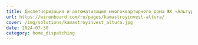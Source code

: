```yaml
---
title: Диспетчеризация и автоматизация многоквартирного дома ЖК «Альтура»
url: https://wirenboard.com/ru/pages/kamastroyinvest-altura/
cover: /img/solutions/kamastroyinvest_altura.jpg
date: 2024-07-30
category: home_dispatching
---
```

